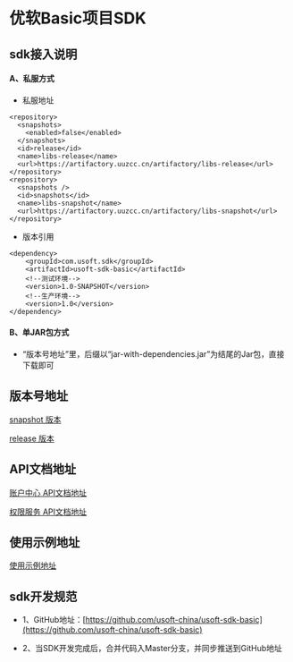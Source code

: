 # 优软Basic项目SDK

## sdk接入说明

#### A、私服方式
- 私服地址

```
<repository>
  <snapshots>
    <enabled>false</enabled>
  </snapshots>
  <id>release</id>
  <name>libs-release</name>
  <url>https://artifactory.uuzcc.cn/artifactory/libs-release</url>
</repository>
<repository>
  <snapshots />
  <id>snapshots</id>
  <name>libs-snapshot</name>
  <url>https://artifactory.uuzcc.cn/artifactory/libs-snapshot</url>
</repository>
```

- 版本引用

```
<dependency>
    <groupId>com.usoft.sdk</groupId>
    <artifactId>usoft-sdk-basic</artifactId>
    <!--测试环境-->
    <version>1.0-SNAPSHOT</version>
    <!--生产环境--> 
    <version>1.0</version>
</dependency>
```

#### B、单JAR包方式

- “版本号地址”里，后缀以“jar-with-dependencies.jar”为结尾的Jar包，直接下载即可

## 版本号地址

[snapshot 版本](https://artifactory.uuzcc.cn/artifactory/libs-snapshot/com/usoft/sdk/usoft-sdk-basic) 

[release 版本](https://artifactory.uuzcc.cn/artifactory/libs-release/com/usoft/sdk/usoft-sdk-basic)

## API文档地址

[账户中心 API文档地址](https://static.usoftchina.com/front/basic_sso.html#sso2.open.IOpenLoginService)

[权限服务 API文档地址](https://static.usoftchina.com/front/basic_security.html#security.open.IOpenSecretService)

## 使用示例地址

[使用示例地址](./src/test/java/com/usoft/sdk/basic)

## sdk开发规范

- 1、GitHub地址：[https://github.com/usoft-china/usoft-sdk-basic](https://github.com/usoft-china/usoft-sdk-basic)

-  2、当SDK开发完成后，合并代码入Master分支，并同步推送到GitHub地址

